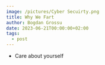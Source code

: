 ```yaml
---
image: /pictures/Cyber Secuirty.png
title: Why We Fart
author: Bogdan Grossu
date: 2023-06-21T00:00:00+02:00
tags:
  - post
---
```

* Care about yourself
